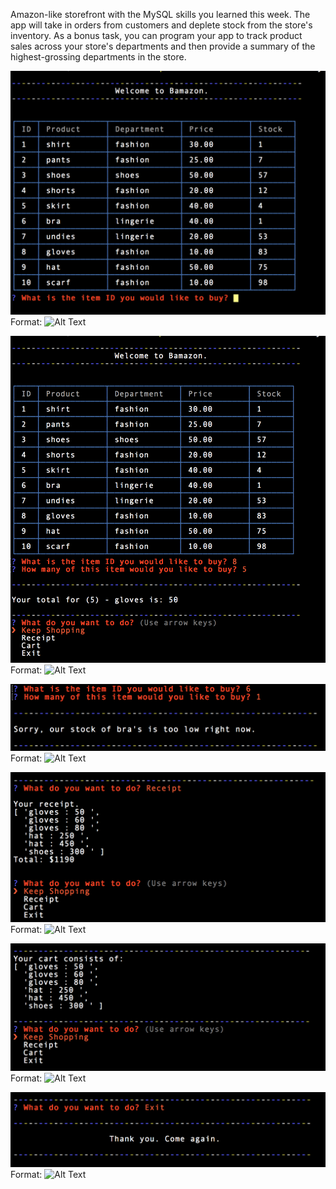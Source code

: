Amazon-like storefront with the MySQL skills you learned this week. The app will take in orders from customers and deplete stock from the store's inventory. As a bonus task, you can program your app to track product sales across your store's departments and then provide a summary of the highest-grossing departments in the store.

![GitHub Logo](/one.png)
Format: ![Alt Text](url)

![GitHub Logo](/two.png)
Format: ![Alt Text](url)

![GitHub Logo](/three.png)
Format: ![Alt Text](url)

![GitHub Logo](/four.png)
Format: ![Alt Text](url)

![GitHub Logo](/five.png)
Format: ![Alt Text](url)

![GitHub Logo](/six.png)
Format: ![Alt Text](url)
